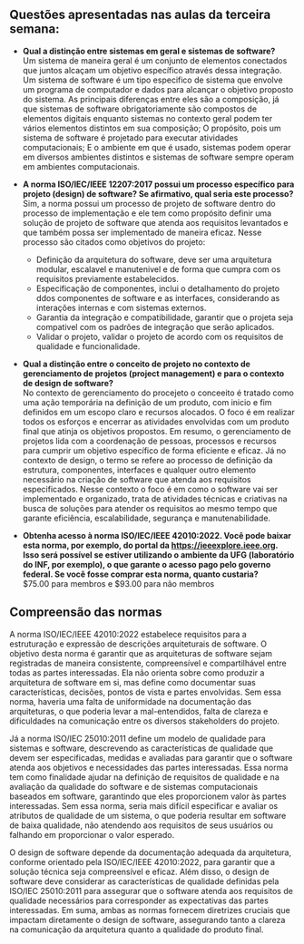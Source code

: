 ## Questões apresentadas nas aulas da terceira semana:
- **Qual a distinção entre sistemas em geral e sistemas de software?**</br>
  Um sistema de maneira geral é um conjunto de elementos conectados que juntos alcaçam um objetivo específico através dessa integração. Um sistema de software é um tipo especifico de sistema que envolve um programa de computador e dados para alcançar o objetivo proposto do sistema.
  As principais diferenças entre eles são a composição, já que sistemas de software obrigatoriamente são compostos de elementos digitais enquanto sistemas no contexto geral podem ter vários elementos distintos em sua composição; O propósito, pois um sistema de software é projetado para executar atividades computacionais; E o ambiente em que é usado, sistemas podem operar em diversos ambientes distintos e sistemas de software sempre operam em ambientes computacionais.

- **A norma ISO/IEC/IEEE 12207:2017 possui um processo específico para projeto (design) de software? Se afirmativo, qual seria este processo?**</br>
  Sim, a norma possui um processo de projeto de software dentro do processo de implementação e ele tem como propósito definir uma solução de projeto de software que atenda aos requisitos levantados e que também possa ser implementado de maneira eficaz.
  Nesse processo são citados como objetivos do projeto:
  - Definição da arquitetura do software, deve ser uma arquitetura modular, escalavel e manutenivel e de forma que cumpra com os requisitos previamente estabelecidos.
  - Especificação de componentes, inclui o detalhamento do projeto ddos componentes de software e as interfaces, considerando as interações internas e com sistemas externos.
  - Garantia da integração e compatibilidade, garantir que o projeta seja compativel com os padrões de integração que serão aplicados.
  - Validar o projeto, validar o projeto de acordo com os requisitos de qualidade e funcionalidade.

- **Qual a distinção entre o conceito de projeto no contexto de gerenciamento de projetos (project management) e para o contexto de design de software?**</br>
  No contexto de gerenciamento do procejeto o conceeito é tratado como uma ação temporária na definição de um produto, com inicio e fim definidos em um escopo claro e recursos alocados. O foco é em realizar todos os esforços e encerrar as atividades envolvidas com um produto final que atinja os objetivos propostos. Em resumo, o gerenciamento de projetos lida com a coordenação de pessoas, processos e recursos para cumprir um objetivo específico de forma eficiente e eficaz.
  Já no contexto de design, o termo se refere ao processo de definição da estrutura, componentes, interfaces e qualquer outro elemento necessário na criação de software que atenda aos requisitos especificados. Nesse contexto o foco é em como o software vai ser implementado e organizado, trata de atividades técnicas e criativas na busca de soluções para atender os requisitos ao mesmo tempo que garante eficiência, escalabilidade, segurança e manutenabilidade.

- **Obtenha acesso à norma ISO/IEC/IEEE 42010:2022. Você pode baixar esta norma, por exemplo, do portal da https://ieeexplore.ieee.org. Isso será possível se estiver utilizando o ambiente da UFG (laboratório do INF, por exemplo), o que garante o acesso pago pelo governo federal. Se você fosse comprar esta norma, quanto custaria?**</br>
  $75.00 para membros e $93.00 para não membros

## Compreensão das normas
A norma ISO/IEC/IEEE 42010:2022 estabelece requisitos para a estruturação e expressão de descrições arquiteturais de software. O objetivo desta norma é garantir que as arquiteturas de software sejam registradas de maneira consistente, compreensível e compartilhável entre todas as partes interessadas. Ela não orienta sobre como produzir a arquitetura de software em si, mas define como documentar suas características, decisões, pontos de vista e partes envolvidas. Sem essa norma, haveria uma falta de uniformidade na documentação das arquiteturas, o que poderia levar a mal-entendidos, falta de clareza e dificuldades na comunicação entre os diversos stakeholders do projeto.

Já a norma ISO/IEC 25010:2011 define um modelo de qualidade para sistemas e software, descrevendo as características de qualidade que devem ser especificadas, medidas e avaliadas para garantir que o software atenda aos objetivos e necessidades das partes interessadas. Essa norma tem como finalidade ajudar na definição de requisitos de qualidade e na avaliação da qualidade do software e de sistemas computacionais baseados em software, garantindo que eles proporcionem valor às partes interessadas. Sem essa norma, seria mais difícil especificar e avaliar os atributos de qualidade de um sistema, o que poderia resultar em software de baixa qualidade, não atendendo aos requisitos de seus usuários ou falhando em proporcionar o valor esperado.

O design de software depende da documentação adequada da arquitetura, conforme orientado pela ISO/IEC/IEEE 42010:2022, para garantir que a solução técnica seja compreensível e eficaz. Além disso, o design de software deve considerar as características de qualidade definidas pela ISO/IEC 25010:2011 para assegurar que o software atenda aos requisitos de qualidade necessários para corresponder as expectativas das partes interessadas. Em suma, ambas as normas fornecem diretrizes cruciais que impactam diretamente o design de software, assegurando tanto a clareza na comunicação da arquitetura quanto a qualidade do produto final.
